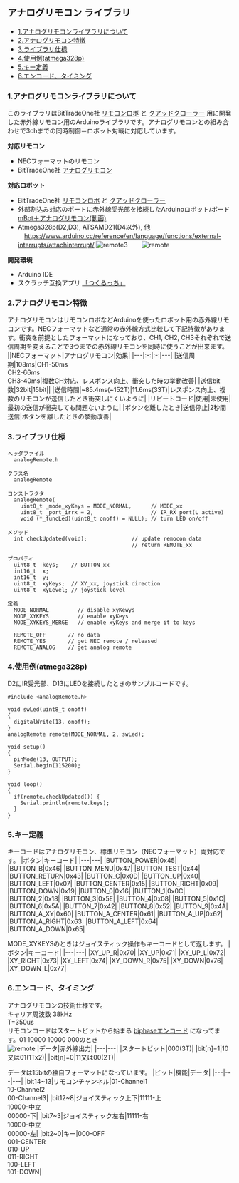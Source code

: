 ## アナログリモコン ライブラリ
* [1.アナログリモコンライブラリについて](#1アナログリモコンライブラリについて)
* [2.アナログリモコン特徴](#2アナログリモコン特徴)
* [3.ライブラリ仕様](#3ライブラリ仕様)
* [4.使用例(atmega328p)](#4使用例atmega328p)
* [5.キー定義](#5キー定義)
* [6.エンコード、タイミング](#6エンコードタイミング)

### 1.アナログリモコンライブラリについて
このライブラリはBitTradeOne社 [リモコンロボ](https://bit-trade-one.co.jp/adkrbt/) と [クアッドクローラー](https://bit-trade-one.co.jp/adcrbt/) 用に開発した赤外線リモコン用のArduinoライブラリです。アナログリモコンとの組み合わせで3chまでの同時制御＝ロボット対戦に対応しています。

**対応リモコン**
- NECフォーマットのリモコン
- BitTradeOne社 [アナログリモコン](https://bit-trade-one.co.jp/adkrbt/)

**対応ロボット**
- BitTradeOne社 [リモコンロボ](https://bit-trade-one.co.jp/adkrbt/) と [クアッドクローラー](https://bit-trade-one.co.jp/adcrbt/) 
- 外部割込み対応のポートに赤外線受光部を接続したArduinoロボット/ボード  
[mBot＋アナログリモコン(動画)](http://sohta02.web.fc2.com/images/MAQ04884.MP4)  
- Atmega328p(D2,D3), ATSAMD21(D4以外), 他  
　https://www.arduino.cc/reference/en/language/functions/external-interrupts/attachinterrupt/
![remote3](../../../docs/raw/master/images/remoteA3.png)　　
![remote](../../../docs/raw/master/images/remoteA.JPG)

**開発環境**
- Arduino IDE
- スクラッチ互換アプリ [「つくるっち」](http://sohta02.web.fc2.com/familyday_app.html)

### 2.アナログリモコン特徴
アナログリモコンはリモコンロボなどArduinoを使ったロボット用の赤外線リモコンです。NECフォーマットなど通常の赤外線方式比較して下記特徴があります。衝突を前提としたフォーマットになっており、CH1, CH2, CH3それぞれで送信周期を変えることで3つまでの赤外線リモコンを同時に使うことが出来ます。
||NECフォーマット|アナログリモコン|効果|
|---|:-:|:-:|---|
|送信周期|108ms|CH1-50ms<br />CH2-66ms<br />CH3-40ms|複数CH対応、レスポンス向上、衝突した時の挙動改善|
|送信bit数|32bit|15bit||
|送信時間|~85.4ms(~152T)|11.6ms(33T)|レスポンス向上、複数のリモコンが送信したとき衝突しにくいように|
|リピートコード|使用|未使用|最初の送信が衝突しても問題ないように|
|ボタンを離したとき|送信停止|2秒間送信|ボタンを離したときの挙動改善|

### 3.ライブラリ仕様
```
ヘッダファイル
  analogRemote.h

クラス名
  analogRemote

コンストラクタ
  analogRemote(
    uint8_t _mode_xyKeys = MODE_NORMAL,      // MODE_xx
    uint8_t _port_irrx = 2,                  // IR_RX port(L active)
    void (*_funcLed)(uint8_t onoff) = NULL); // turn LED on/off

メソッド
  int checkUpdated(void);              // update remocon data
                                       // return REMOTE_xx

プロパティ
  uint8_t  keys;    // BUTTON_xx
  int16_t  x;
  int16_t  y;
  uint8_t  xyKeys;	// XY_xx, joystick direction
  uint8_t  xyLevel;	// joystick level

定義
  MODE_NORMAL         // disable xyKewys
  MODE_XYKEYS         // enable xyKeys
  MODE_XYKEYS_MERGE   // enable xyKeys and merge it to keys

  REMOTE_OFF       // no data
  REMOTE_YES       // get NEC remote / released
  REMOTE_ANALOG    // get analog remote
```

### 4.使用例(atmega328p)
D2にIR受光部、D13にLEDを接続したときのサンプルコードです。
```
#include <analogRemote.h>

void swLed(uint8_t onoff)
{
  digitalWrite(13, onoff);
}
analogRemote remote(MODE_NORMAL, 2, swLed);

void setup()
{
  pinMode(13, OUTPUT);
  Serial.begin(115200);
}

void loop()
{
  if(remote.checkUpdated()) {
    Serial.println(remote.keys);
  }
}
```

### 5.キー定義
キーコードはアナログリモコン、標準リモコン（NECフォーマット）両対応です。
|ボタン|キーコード|
|---|---|
|BUTTON_POWER|0x45|
|BUTTON_B|0x46|
|BUTTON_MENU|0x47|
|BUTTON_TEST|0x44|
|BUTTON_RETURN|0x43|
|BUTTON_C|0x0D|
|BUTTON_UP|0x40|
|BUTTON_LEFT|0x07|
|BUTTON_CENTER|0x15|
|BUTTON_RIGHT|0x09|
|BUTTON_DOWN|0x19|
|BUTTON_0|0x16|
|BUTTON_1|0x0C|
|BUTTON_2|0x18|
|BUTTON_3|0x5E|
|BUTTON_4|0x08|
|BUTTON_5|0x1C|
|BUTTON_6|0x5A|
|BUTTON_7|0x42|
|BUTTON_8|0x52|
|BUTTON_9|0x4A|
|BUTTON_A_XY|0x60|
|BUTTON_A_CENTER|0x61|
|BUTTON_A_UP|0x62|
|BUTTON_A_RIGHT|0x63|
|BUTTON_A_LEFT|0x64|
|BUTTON_A_DOWN|0x65|

MODE_XYKEYSのときはジョイスティック操作もキーコードとして返します。
|ボタン|キーコード|
|---|---|
|XY_UP_R|0x70|
|XY_UP|0x71|
|XY_UP_L|0x72|
|XY_RIGHT|0x73|
|XY_LEFT|0x74|
|XY_DOWN_R|0x75|
|XY_DOWN|0x76|
|XY_DOWN_L|0x77|

### 6.エンコード、タイミング
アナログリモコンの技術仕様です。  
キャリア周波数 38kHz  
T=350us  
リモコンコードはスタートビットから始まる [biphaseエンコード](https://ja.wikipedia.org/wiki/%E4%BC%9D%E9%80%81%E8%B7%AF%E7%AC%A6%E5%8F%B7) になってます。01 10000 10000 000のとき  
![remote](../../../docs/raw/master/images/remoteA2.png)
|データ|赤外線出力|
|---|---|
|スタートビット|000(3T)|
|bit[n]=1|10又は01(1Tx2)|
|bit[n]=0|11又は00(2T)|

データは15bitの独自フォーマットになっています。
|ビット|機能|データ|
|---|---|---|
|bit14~13|リモコンチャンネル|01-Channel1<br />10-Channel2<br />00-Channel3|
|bit12~8|ジョイスティック上下|11111-上<br />10000-中立<br />00000-下|
|bit7~3|ジョイスティック左右|11111-右<br />10000-中立<br />00000-左|
|bit2~0|キー|000-OFF<br />001-CENTER<br />010-UP<br />011-RIGHT<br />100-LEFT<br />101-DOWN|
